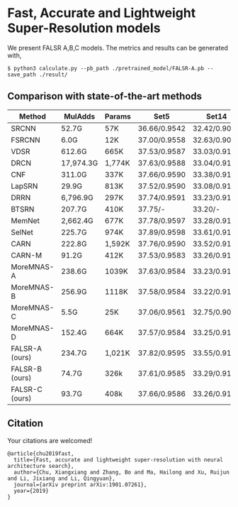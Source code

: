 # Fast, Accurate and Lightweight Super-Resolution models

We present FALSR A,B,C models. The metrics and results can be generated with,

```shell
$ python3 calculate.py --pb_path ./pretrained_model/FALSR-A.pb --save_path ./result/
```

## Comparison with state-of-the-art methods

| Method | MulAdds| Params |Set5 | Set14 | BSD100 | Urban100 | 
| ----------------- | ------------- |------------- |------------- |------------- |-------------|------------- |
| SRCNN  | 52.7G | 57K | 36.66/0.9542 | 32.42/0.9063 | 31.36/0.8879 | 29.50/0.8946 |
| FSRCNN | 6.0G | 12K | 37.00/0.9558 | 32.63/0.9088 | 31.53/0.8920 | 29.88/0.9020 |
| VDSR  | 612.6G | 665K | 37.53/0.9587 | 33.03/0.9124 | 31.90/0.8960 | 30.76/0.9140 |
| DRCN   | 17,974.3G | 1,774K | 37.63/0.9588| 33.04/0.9118| 31.85/0.8942| 30.75/0.9133 |
| CNF  | 311.0G | 337K | 37.66/0.9590 | 33.38/0.9136 | 31.91/0.8962 | -|
| LapSRN  | 29.9G | 813K | 37.52/0.9590| 33.08/0.9130| 31.80/0.8950 | 30.41/0.9100 |
| DRRN  | 6,796.9G | 297K | 37.74/0.9591 | 33.23/0.9136 | 32.05/0.8973 | 31.23/0.9188 |
| BTSRN  | 207.7G | 410K | 37.75/- | 33.20/- | 32.05/- | 31.63/-	|
| MemNet  | 2,662.4G | 677K | 37.78/0.9597 | 33.28/0.9142 | 32.08/0.8978 | 31.31/0.9195 |
| SelNet  | 225.7G | 974K | 37.89/0.9598 | 33.61/0.9160 | 32.08/0.8984 | -|
| CARN  | 222.8G | 1,592K | 37.76/0.9590 | 33.52/0.9166| 32.09/0.8978 | 31.92/0.9256|
| CARN-M  | 91.2G | 412K | 37.53/0.9583 | 33.26/0.9141 | 31.92/0.8960 | 31.23/0.9194|
| MoreMNAS-A   | 238.6G | 1039K | 37.63/0.9584 | 33.23/0.9138 | 31.95/0.8961 | 31.24/0.9187|
| MoreMNAS-B  | 256.9G | 1118K | 37.58/0.9584 | 33.22/0.9135 | 31.91/0.8959| 31.14/0.9175|
| MoreMNAS-C  | 5.5G | 25K | 37.06/0.9561 | 32.75/0.9094| 31.50/0.8904 | 29.92/0.9023|
| MoreMNAS-D  | 152.4G | 664K | 37.57/0.9584 | 33.25/0.9142 | 31.94/0.8966 | 31.25/0.9191|
| FALSR-A (ours) |234.7G | 1,021K | 37.82/0.9595 | 33.55/0.9168	| 32.12/0.8987 | 31.93/0.9256|
| FALSR-B (ours) | 74.7G | 326k | 37.61/0.9585	| 33.29/0.9143 | 31.97/0.8967 	| 31.28/0.9191 |
| FALSR-C (ours) | 93.7G |408k | 37.66/0.9586	| 33.26/0.9140 | 31.96/0.8965	| 31.24/0.9187 |


## Citation

Your citations are welcomed!

    @article{chu2019fast,
      title={Fast, accurate and lightweight super-resolution with neural architecture search},
      author={Chu, Xiangxiang and Zhang, Bo and Ma, Hailong and Xu, Ruijun and Li, Jixiang and Li, Qingyuan},
      journal={arXiv preprint arXiv:1901.07261},
      year={2019}
    }
